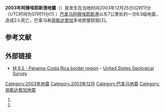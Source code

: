 **2003年阿穆埃耶斯港地震**（）是发生在当地时间2003年12月25日02时11分（UTC时间为07时11分\[1\] ）[巴拿马](../Page/巴拿马.md "wikilink")[阿穆埃耶斯港](../Page/阿穆埃耶斯港.md "wikilink")以东7公里处的一次6.5级地震，造成2人死亡，巴拿马和[哥斯达黎加](../Page/哥斯达黎加.md "wikilink")多地房屋损毁\[2\]。

## 参考文献

## 外部链接

  - [M 6.5 - Panama-Costa Rica border region](https://earthquake.usgs.gov/earthquakes/eventpage/usp000cfzw#executive) – [United States Geological Survey](https://zh.wikipedia.org/wiki/United_States_Geological_Survey "wikilink")

[Category:2003年地震](https://zh.wikipedia.org/wiki/Category:2003年地震 "wikilink") [Category:2003年12月](https://zh.wikipedia.org/wiki/Category:2003年12月 "wikilink") [Category:巴拿马地震](https://zh.wikipedia.org/wiki/Category:巴拿马地震 "wikilink") [Category:哥斯达黎加地震](https://zh.wikipedia.org/wiki/Category:哥斯达黎加地震 "wikilink")

1.
2.